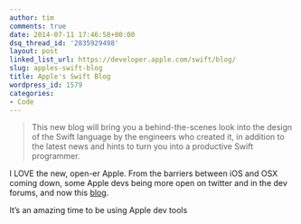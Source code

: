 ```yaml
---
author: tim
comments: true
date: 2014-07-11 17:46:58+00:00
dsq_thread_id: '2835929498'
layout: post
linked_list_url: https://developer.apple.com/swift/blog/
slug: apples-swift-blog
title: Apple's Swift Blog
wordpress_id: 1579
categories:
- Code
---
```


> This new blog will bring you a behind-the-scenes look into the design of the
Swift language by the engineers who created it, in addition to the latest news
and hints to turn you into a productive Swift programmer.

I LOVE the new, open-er Apple. From the barriers between iOS and OSX coming
down, some Apple devs being more open on twitter and in the dev forums, and
now this [blog](https://developer.apple.com/swift/blog/).

It’s an amazing time to be using Apple dev tools

